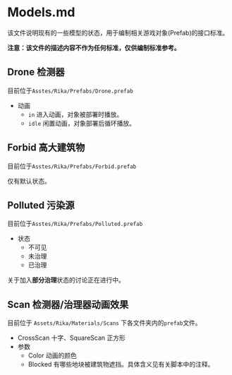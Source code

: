 # Models.md
该文件说明现有的一些模型的状态，用于编制相关游戏对象(Prefab)的接口标准。

**注意：该文件的描述内容不作为任何标准，仅供编制标准参考。**

## Drone 检测器
目前位于`Asstes/Rika/Prefabs/Drone.prefab`
* 动画
    * `in` 进入动画，对象被部署时播放。
    * `idle` 闲置动画，对象部署后循环播放。

## Forbid 高大建筑物
目前位于`Asstes/Rika/Prefabs/Forbid.prefab`

仅有默认状态。

## Polluted 污染源
目前位于`Asstes/Rika/Prefabs/Polluted.prefab`

* 状态
    * 不可见
    * 未治理
    * 已治理

关于加入**部分治理**状态的讨论正在进行中。

## Scan 检测器/治理器动画效果
目前位于 `Assets/Rika/Materials/Scans` 下各文件夹内的`prefab`文件。
* CrossScan 十字、SquareScan 正方形
* 参数
    * Color 动画的颜色
    * Blocked 有哪些地块被建筑物遮挡。具体含义见有关脚本中的注释。
